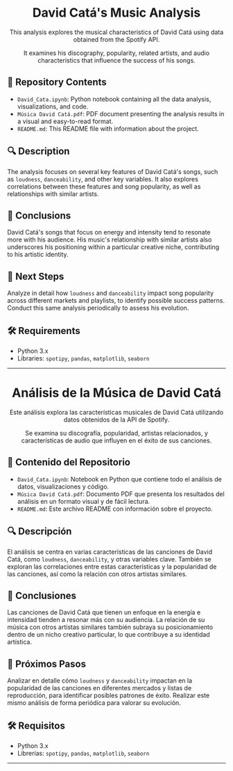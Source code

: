 <h1 align="center">David Catá's Music Analysis</h1>
<p align="center">
  This analysis explores the musical characteristics of David Catá using data obtained from the Spotify API.
</p>
<p align="center">
  It examines his discography, popularity, related artists, and audio characteristics that influence the success of his songs.
</p>

<h2>📂 Repository Contents</h2>
<ul>
  <li><code>David_Cata.ipynb</code>: Python notebook containing all the data analysis, visualizations, and code.</li>
  <li><code>Música David Catá.pdf</code>: PDF document presenting the analysis results in a visual and easy-to-read format.</li>
  <li><code>README.md</code>: This README file with information about the project.</li>
</ul>

<h2>🔍 Description</h2>
<p>The analysis focuses on several key features of David Catá's songs, such as <code>loudness</code>, <code>danceability</code>, and other key variables. It also explores correlations between these features and song popularity, as well as relationships with similar artists.</p>

<h2>🔔 Conclusions</h2>
<p>David Catá's songs that focus on energy and intensity tend to resonate more with his audience. His music's relationship with similar artists also underscores his positioning within a particular creative niche, contributing to his artistic identity.</p>

<h2>🚀 Next Steps</h2>
<p>Analyze in detail how <code>loudness</code> and <code>danceability</code> impact song popularity across different markets and playlists, to identify possible success patterns. Conduct this same analysis periodically to assess his evolution.</p>

<h2>🛠️ Requirements</h2>
<ul>
  <li>Python 3.x</li>
  <li>Libraries: <code>spotipy</code>, <code>pandas</code>, <code>matplotlib</code>, <code>seaborn</code></li>
</ul>

<hr>

<h1 align="center">Análisis de la Música de David Catá</h1>
<p align="center">
  Este análisis explora las características musicales de David Catá utilizando datos obtenidos de la API de Spotify.
</p>
<p align="center">
  Se examina su discografía, popularidad, artistas relacionados, y características de audio que influyen en el éxito de sus canciones.
</p>

<h2>📂 Contenido del Repositorio</h2>
<ul>
  <li><code>David_Cata.ipynb</code>: Notebook en Python que contiene todo el análisis de datos, visualizaciones y código.</li>
  <li><code>Música David Catá.pdf</code>: Documento PDF que presenta los resultados del análisis en un formato visual y de fácil lectura.</li>
  <li><code>README.md</code>: Este archivo README con información sobre el proyecto.</li>
</ul>

<h2>🔍 Descripción</h2>
<p>El análisis se centra en varias características de las canciones de David Catá, como <code>loudness</code>, <code>danceability</code>, y otras variables clave. También se exploran las correlaciones entre estas características y la popularidad de las canciones, así como la relación con otros artistas similares.</p>

<h2>🔔 Conclusiones</h2>
<p>Las canciones de David Catá que tienen un enfoque en la energía e intensidad tienden a resonar más con su audiencia. La relación de su música con otros artistas similares también subraya su posicionamiento dentro de un nicho creativo particular, lo que contribuye a su identidad artística.</p>

<h2>🚀 Próximos Pasos</h2>
<p>Analizar en detalle cómo <code>loudness</code> y <code>danceability</code> impactan en la popularidad de las canciones en diferentes mercados y listas de reproducción, para identificar posibles patrones de éxito. Realizar este mismo análisis de forma periódica para valorar su evolución.</p>

<h2>🛠️ Requisitos</h2>
<ul>
  <li>Python 3.x</li>
  <li>Librerías: <code>spotipy</code>, <code>pandas</code>, <code>matplotlib</code>, <code>seaborn</code></li>
</ul>

<hr>



